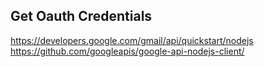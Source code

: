 ## Get Oauth Credentials

https://developers.google.com/gmail/api/quickstart/nodejs
https://github.com/googleapis/google-api-nodejs-client/
